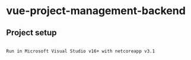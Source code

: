
# vue-project-management-backend

## Project setup

```

Run in Microsoft Visual Studio v16+ with netcoreapp v3.1

```